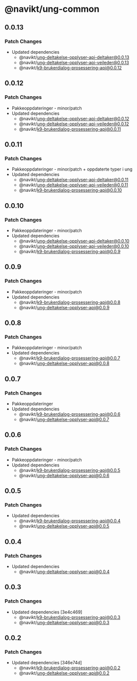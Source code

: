 # @navikt/ung-common

## 0.0.13

### Patch Changes

- Updated dependencies
    - @navikt/ung-deltakelse-opplyser-api-deltaker@0.0.13
    - @navikt/ung-deltakelse-opplyser-api-veileder@0.0.13
    - @navikt/k9-brukerdialog-prosessering-api@0.0.12

## 0.0.12

### Patch Changes

- Pakkeoppdateringer - minor/patch
- Updated dependencies
    - @navikt/ung-deltakelse-opplyser-api-deltaker@0.0.12
    - @navikt/ung-deltakelse-opplyser-api-veileder@0.0.12
    - @navikt/k9-brukerdialog-prosessering-api@0.0.11

## 0.0.11

### Patch Changes

- Pakkeoppdateringer - minor/patch + oppdaterte typer i ung
- Updated dependencies
    - @navikt/ung-deltakelse-opplyser-api-deltaker@0.0.11
    - @navikt/ung-deltakelse-opplyser-api-veileder@0.0.11
    - @navikt/k9-brukerdialog-prosessering-api@0.0.10

## 0.0.10

### Patch Changes

- Pakkeoppdateringer - minor/patch
- Updated dependencies
    - @navikt/ung-deltakelse-opplyser-api-deltaker@0.0.10
    - @navikt/ung-deltakelse-opplyser-api-veileder@0.0.10
    - @navikt/k9-brukerdialog-prosessering-api@0.0.9

## 0.0.9

### Patch Changes

- Pakkeoppdateringer - minor/patch
- Updated dependencies
    - @navikt/k9-brukerdialog-prosessering-api@0.0.8
    - @navikt/ung-deltakelse-opplyser-api@0.0.9

## 0.0.8

### Patch Changes

- Pakkeoppdateringer - minor/patch
- Updated dependencies
    - @navikt/k9-brukerdialog-prosessering-api@0.0.7
    - @navikt/ung-deltakelse-opplyser-api@0.0.8

## 0.0.7

### Patch Changes

- Pakkeoppdateringer
- Updated dependencies
    - @navikt/k9-brukerdialog-prosessering-api@0.0.6
    - @navikt/ung-deltakelse-opplyser-api@0.0.7

## 0.0.6

### Patch Changes

- Pakkeoppdateringer - minor/patch
- Updated dependencies
    - @navikt/k9-brukerdialog-prosessering-api@0.0.5
    - @navikt/ung-deltakelse-opplyser-api@0.0.6

## 0.0.5

### Patch Changes

- Updated dependencies
    - @navikt/k9-brukerdialog-prosessering-api@0.0.4
    - @navikt/ung-deltakelse-opplyser-api@0.0.5

## 0.0.4

### Patch Changes

- Updated dependencies
    - @navikt/ung-deltakelse-opplyser-api@0.0.4

## 0.0.3

### Patch Changes

- Updated dependencies [3e4c469]
    - @navikt/k9-brukerdialog-prosessering-api@0.0.3
    - @navikt/ung-deltakelse-opplyser-api@0.0.3

## 0.0.2

### Patch Changes

- Updated dependencies [346e74d]
    - @navikt/k9-brukerdialog-prosessering-api@0.0.2
    - @navikt/ung-deltakelse-opplyser-api@0.0.2
